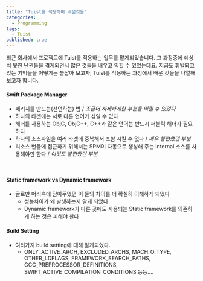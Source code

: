 ```yaml
---
title: "Tuist를 적용하며 배운것들"
categories:
  - Programming
tags:
  - Tuist
published: true
---
```


최근 회사에서 프로젝트에 Tuist를 적용하는 업무를 맡게되었습니다. 그 과정중에 예상치 못한 난관들을 겪게되면서 많은 것들을 배우고 익힐 수 있었는데요. 지금도 휘발되고 있는 기억들을 어떻게든 붙잡아 보고자, Tuist를 적용하는 과정에서 배운 것들을 나열해보고자 합니다.

#### Swift Package Manager
 - 패키지를 만드는(선언하는) 법  /  _조금더 자세하게한 부분을 익힐 수 있었다_
 - 하나의 타겟에는 서로 다른 언어가 섞일 수 없다
 - 헤더를 사용하는 ObjC, ObjC++, C++과 같은 언어는 반드시 퍼블릭 해더가 필요하다
 - 하나의 소스파일을 여러 타겟에 중복해서 포함 시킬 수 없다  / _매우 불편했던 부분_
 - 리소스 번들에 접근하기 위해서는 SPM이 자동으로 생성해 주는 internal 소스를 사용해야만 한다  /  _이것도 불편했던 부분_

<br/>

#### Static framework vs Dynamic framework
 - 글로만 머리속에 담아두었던 이 둘의 차이를 더 확실히 이해하게 되었다
   -  성능차이가 왜 발생하는지 알게 되었다
   -  Dynamic framework가 다른 곳에도 사용되는 Static framework를 의존하게 하는 것은 피해야 한다


#### Build Setting
- 여러가지 build setting에 대해 알게되었다.
  - ONLY_ACTIVE_ARCH, EXCLUDED_ARCHS, MACH_O_TYPE, OTHER_LDFLAGS, FRAMEWORK_SEARCH_PATHS, GCC_PREPROCESSOR_DEFINITIONS, SWIFT_ACTIVE_COMPILATION_CONDITIONS 등등....

<br/><br/>
